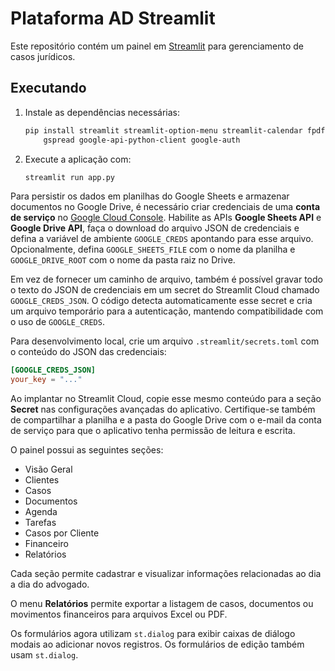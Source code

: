 # Plataforma AD Streamlit

Este repositório contém um painel em [Streamlit](https://streamlit.io/) para gerenciamento de casos jurídicos.

## Executando

1. Instale as dependências necessárias:
   ```bash
   pip install streamlit streamlit-option-menu streamlit-calendar fpdf openpyxl \
       gspread google-api-python-client google-auth
   ```
2. Execute a aplicação com:
   ```bash
   streamlit run app.py
   ```

Para persistir os dados em planilhas do Google Sheets e armazenar documentos no
Google Drive, é necessário criar credenciais de uma **conta de serviço** no
[Google Cloud Console](https://console.cloud.google.com/). Habilite as APIs
**Google Sheets API** e **Google Drive API**, faça o download do arquivo JSON de
credenciais e defina a variável de ambiente `GOOGLE_CREDS` apontando para esse
arquivo. Opcionalmente, defina `GOOGLE_SHEETS_FILE` com o nome da planilha e
`GOOGLE_DRIVE_ROOT` com o nome da pasta raiz no Drive.

Em vez de fornecer um caminho de arquivo, também é possível gravar todo o texto
do JSON de credenciais em um secret do Streamlit Cloud chamado
`GOOGLE_CREDS_JSON`. O código detecta automaticamente esse secret e cria um
arquivo temporário para a autenticação, mantendo compatibilidade com o uso de
`GOOGLE_CREDS`.

Para desenvolvimento local, crie um arquivo `.streamlit/secrets.toml` com o
conteúdo do JSON das credenciais:

```toml
[GOOGLE_CREDS_JSON]
your_key = "..."
```

Ao implantar no Streamlit Cloud, copie esse mesmo conteúdo para a seção **Secret**
nas configurações avançadas do aplicativo. Certifique-se também de compartilhar a planilha e a pasta do Google Drive com o e-mail da conta de serviço para que o aplicativo tenha permissão de leitura e escrita.

O painel possui as seguintes seções:
- Visão Geral
- Clientes
- Casos
- Documentos
- Agenda
- Tarefas
- Casos por Cliente
- Financeiro
- Relatórios

Cada seção permite cadastrar e visualizar informações relacionadas ao dia a dia do advogado.

O menu **Relatórios** permite exportar a listagem de casos, documentos ou movimentos financeiros para arquivos Excel ou PDF.

Os formulários agora utilizam `st.dialog` para exibir caixas de diálogo modais
ao adicionar novos registros. Os formulários de edição também usam `st.dialog`.
